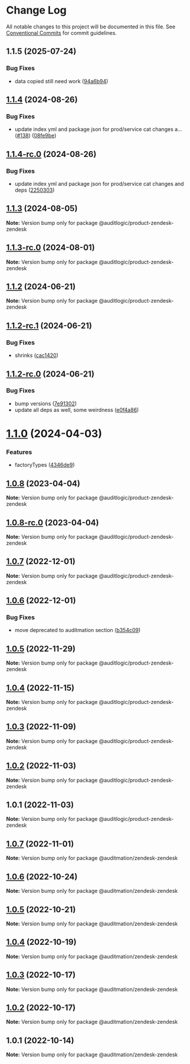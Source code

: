 # Change Log

All notable changes to this project will be documented in this file.
See [Conventional Commits](https://conventionalcommits.org) for commit guidelines.

## 1.1.5 (2025-07-24)


### Bug Fixes

* data copied still need work ([94a6b94](https://github.com/zerobias-org/product/commit/94a6b942fb0516367548599d739529536132755a))





## [1.1.4](https://github.com/auditlogic/product/compare/@auditlogic/product-zendesk-zendesk@1.1.3...@auditlogic/product-zendesk-zendesk@1.1.4) (2024-08-26)


### Bug Fixes

* update index yml and package json for prod/service cat changes a… ([#138](https://github.com/auditlogic/product/issues/138)) ([08fe9be](https://github.com/auditlogic/product/commit/08fe9beb1c8457462a19bc69caa02e6212d97e1a))





## [1.1.4-rc.0](https://github.com/auditlogic/product/compare/@auditlogic/product-zendesk-zendesk@1.1.3...@auditlogic/product-zendesk-zendesk@1.1.4-rc.0) (2024-08-26)


### Bug Fixes

* update index yml and package json for prod/service cat changes and deps ([2250303](https://github.com/auditlogic/product/commit/225030363a363608240135b7ebed386b28f01e4b))





## [1.1.3](https://github.com/auditlogic/product/compare/@auditlogic/product-zendesk-zendesk@1.1.2...@auditlogic/product-zendesk-zendesk@1.1.3) (2024-08-05)

**Note:** Version bump only for package @auditlogic/product-zendesk-zendesk





## [1.1.3-rc.0](https://github.com/auditlogic/product/compare/@auditlogic/product-zendesk-zendesk@1.1.2...@auditlogic/product-zendesk-zendesk@1.1.3-rc.0) (2024-08-01)

**Note:** Version bump only for package @auditlogic/product-zendesk-zendesk





## [1.1.2](https://github.com/auditlogic/product/compare/@auditlogic/product-zendesk-zendesk@1.1.2-rc.1...@auditlogic/product-zendesk-zendesk@1.1.2) (2024-06-21)

**Note:** Version bump only for package @auditlogic/product-zendesk-zendesk





## [1.1.2-rc.1](https://github.com/auditlogic/product/compare/@auditlogic/product-zendesk-zendesk@1.1.2-rc.0...@auditlogic/product-zendesk-zendesk@1.1.2-rc.1) (2024-06-21)


### Bug Fixes

* shrinks ([cac1420](https://github.com/auditlogic/product/commit/cac14200fefcd8183ab69fe89a47bd3f70f563e9))





## [1.1.2-rc.0](https://github.com/auditlogic/product/compare/@auditlogic/product-zendesk-zendesk@1.1.0...@auditlogic/product-zendesk-zendesk@1.1.2-rc.0) (2024-06-21)


### Bug Fixes

* bump versions ([7e91302](https://github.com/auditlogic/product/commit/7e913023b8b312150ed7762c32fbbe616be71de5))
* update all deps as well, some weirdness ([e0f4a86](https://github.com/auditlogic/product/commit/e0f4a864714e2d3de6bbf3da014d5312fe53be2f))





# [1.1.0](https://github.com/auditlogic/product/compare/@auditlogic/product-zendesk-zendesk@1.0.8...@auditlogic/product-zendesk-zendesk@1.1.0) (2024-04-03)


### Features

* factoryTypes ([4346de9](https://github.com/auditlogic/product/commit/4346de92693aee892fccf725338ffc7b80ab182b))





## [1.0.8](https://github.com/auditlogic/product/compare/@auditlogic/product-zendesk-zendesk@1.0.7...@auditlogic/product-zendesk-zendesk@1.0.8) (2023-04-04)

**Note:** Version bump only for package @auditlogic/product-zendesk-zendesk





## [1.0.8-rc.0](https://github.com/auditlogic/product/compare/@auditlogic/product-zendesk-zendesk@1.0.7...@auditlogic/product-zendesk-zendesk@1.0.8-rc.0) (2023-04-04)

**Note:** Version bump only for package @auditlogic/product-zendesk-zendesk





## [1.0.7](https://github.com/auditlogic/product/compare/@auditlogic/product-zendesk-zendesk@1.0.6...@auditlogic/product-zendesk-zendesk@1.0.7) (2022-12-01)

**Note:** Version bump only for package @auditlogic/product-zendesk-zendesk





## [1.0.6](https://github.com/auditlogic/product/compare/@auditlogic/product-zendesk-zendesk@1.0.5...@auditlogic/product-zendesk-zendesk@1.0.6) (2022-12-01)


### Bug Fixes

* move deprecated to auditmation section ([b354c09](https://github.com/auditlogic/product/commit/b354c096eae43828a4870195ca7719f5f91e431b))





## [1.0.5](https://github.com/auditlogic/product/compare/@auditlogic/product-zendesk-zendesk@1.0.4...@auditlogic/product-zendesk-zendesk@1.0.5) (2022-11-29)

**Note:** Version bump only for package @auditlogic/product-zendesk-zendesk





## [1.0.4](https://github.com/auditlogic/product/compare/@auditlogic/product-zendesk-zendesk@1.0.3...@auditlogic/product-zendesk-zendesk@1.0.4) (2022-11-15)

**Note:** Version bump only for package @auditlogic/product-zendesk-zendesk





## [1.0.3](https://github.com/auditlogic/product/compare/@auditlogic/product-zendesk-zendesk@1.0.2...@auditlogic/product-zendesk-zendesk@1.0.3) (2022-11-09)

**Note:** Version bump only for package @auditlogic/product-zendesk-zendesk





## [1.0.2](https://github.com/auditlogic/product/compare/@auditlogic/product-zendesk-zendesk@1.0.1...@auditlogic/product-zendesk-zendesk@1.0.2) (2022-11-03)

**Note:** Version bump only for package @auditlogic/product-zendesk-zendesk





## 1.0.1 (2022-11-03)

**Note:** Version bump only for package @auditlogic/product-zendesk-zendesk





## [1.0.7](https://github.com/auditmation/store-content/compare/@auditmation/zendesk-zendesk@1.0.6...@auditmation/zendesk-zendesk@1.0.7) (2022-11-01)

**Note:** Version bump only for package @auditmation/zendesk-zendesk





## [1.0.6](https://github.com/auditmation/store-content/compare/@auditmation/zendesk-zendesk@1.0.5...@auditmation/zendesk-zendesk@1.0.6) (2022-10-24)

**Note:** Version bump only for package @auditmation/zendesk-zendesk





## [1.0.5](https://github.com/auditmation/store-content/compare/@auditmation/zendesk-zendesk@1.0.4...@auditmation/zendesk-zendesk@1.0.5) (2022-10-21)

**Note:** Version bump only for package @auditmation/zendesk-zendesk





## [1.0.4](https://github.com/auditmation/store-content/compare/@auditmation/zendesk-zendesk@1.0.3...@auditmation/zendesk-zendesk@1.0.4) (2022-10-19)

**Note:** Version bump only for package @auditmation/zendesk-zendesk





## [1.0.3](https://github.com/auditmation/store-content/compare/@auditmation/zendesk-zendesk@1.0.2...@auditmation/zendesk-zendesk@1.0.3) (2022-10-17)

**Note:** Version bump only for package @auditmation/zendesk-zendesk





## [1.0.2](https://github.com/auditmation/store-content/compare/@auditmation/zendesk-zendesk@1.0.1...@auditmation/zendesk-zendesk@1.0.2) (2022-10-17)

**Note:** Version bump only for package @auditmation/zendesk-zendesk





## 1.0.1 (2022-10-14)

**Note:** Version bump only for package @auditmation/zendesk-zendesk
